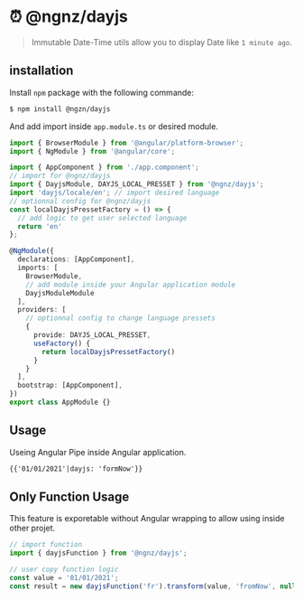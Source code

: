 # ⏰ @ngnz/dayjs

> Immutable Date-Time utils allow you to display Date like `1 minute ago`. 


## installation 

Install `npm` package with the following commande: 
```bash
$ npm install @ngzn/dayjs
```

And add import inside `app.module.ts` or desired module.
```typescript
import { BrowserModule } from '@angular/platform-browser';
import { NgModule } from '@angular/core';

import { AppComponent } from './app.component';
// import for @ngnz/dayjs
import { DayjsModule, DAYJS_LOCAL_PRESSET } from '@ngnz/dayjs';
import 'dayjs/locale/en'; // import desired language
// optionnal config for @ngnz/dayjs
const localDayjsPressetFactory = () => {
  // add logic to get user selected language
  return 'en'
};

@NgModule({
  declarations: [AppComponent],
  imports: [
    BrowserModule,
    // add module inside your Angular application module
    DayjsModuleModule 
  ],
  providers: [
    // optionnal config to change language pressets
    {
      provide: DAYJS_LOCAL_PRESSET,
      useFactory() {
        return localDayjsPressetFactory()
      }
    }
  ],
  bootstrap: [AppComponent],
})
export class AppModule {}

```

## Usage
Useing Angular Pipe inside Angular application.
```html
{{'01/01/2021'|dayjs: 'formNow'}}
```

## Only Function Usage 
This feature is exporetable without Angular wrapping to allow using inside other projet.

```ts
// import function
import { dayjsFunction } from '@ngnz/dayjs';

// user copy function logic
const value = '01/01/2021';
const result = new dayjsFunction('fr').transform(value, 'fromNow', null, true);
```
